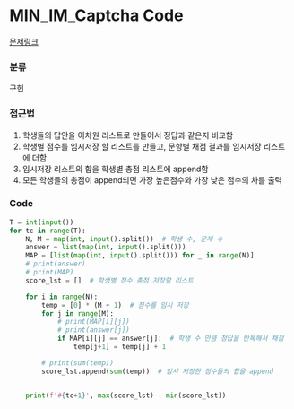 # MIN_IM_Captcha Code
[문제링크](https://pro.mincoding.co.kr/problem-step/22/level/141/detail/SAMSUNG_IM_02)

### 분류
구현


### 접근법
1. 학생들의 답안을 이차원 리스트로 만들어서 정답과 같은지 비교함
2. 학생별 점수를 임시저장 할 리스트를 만들고, 문항별 채점 결과를 임시저장 리스트에 더함
3. 임시저장 리스트의 합을 학생별 총점 리스트에 append함
4. 모든 학생들의 총점이 append되면 가장 높은점수와 가장 낮은 점수의 차를 출력



### Code
```python
T = int(input())
for tc in range(T):
    N, M = map(int, input().split())  # 학생 수, 문제 수
    answer = list(map(int, input().split()))
    MAP = [list(map(int, input().split())) for _ in range(N)]
    # print(answer)
    # print(MAP)
    score_lst = []  # 학생별 점수 총점 저장할 리스트

    for i in range(N):
        temp = [0] * (M + 1)  # 점수를 임시 저장
        for j in range(M):
            # print(MAP[i][j])
            # print(answer[j])
            if MAP[i][j] == answer[j]:  # 학생 수 만큼 정답을 반복해서 채점
                temp[j+1] = temp[j] + 1

        # print(sum(temp))
        score_lst.append(sum(temp))  # 임시 저장한 점수들의 합을 append


    print(f'#{tc+1}', max(score_lst) - min(score_lst))

```